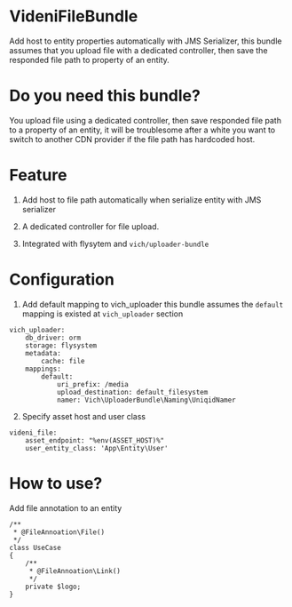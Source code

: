 VideniFileBundle
===============
Add host to entity properties automatically with JMS Serializer, this bundle assumes that you upload file with a dedicated controller, then save the responded file path to property of an entity.

# Do you need this bundle?

You upload file using a dedicated controller, then save responded  file path to a property of an entity,  it will be troublesome after a white you want to switch to another CDN provider if the file path has hardcoded host.

# Feature

1. Add host to file path automatically when serialize entity with JMS serializer

2. A dedicated controller for file upload.

3. Integrated with flysytem and `vich/uploader-bundle`


# Configuration

1. Add default mapping to vich_uploader
this bundle assumes the `default` mapping is existed at `vich_uploader` section
```
vich_uploader:
    db_driver: orm
    storage: flysystem
    metadata:
        cache: file
    mappings:
        default:
            uri_prefix: /media
            upload_destination: default_filesystem
            namer: Vich\UploaderBundle\Naming\UniqidNamer
```

2. Specify asset host and user class 
```
videni_file:
    asset_endpoint: "%env(ASSET_HOST)%"
    user_entity_class: 'App\Entity\User'
```


# How to use?

Add file annotation to an entity
```
/**
 * @FileAnnoation\File()
 */
class UseCase
{
    /**
     * @FileAnnoation\Link()
     */
    private $logo;
}
```
